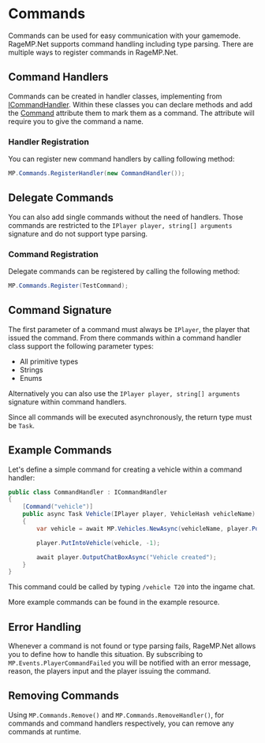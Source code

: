 # **Commands**

Commands can be used for easy communication with your gamemode. RageMP.Net supports command handling including type parsing.
There are multiple ways to register commands in RageMP.Net.

## Command Handlers

Commands can be created in handler classes, implementing from [ICommandHandler](~/api/AlternateLife.RageMP.Net.Interfaces.ICommandHandler.yml).
Within these classes you can declare methods and add the [Command](~/api/AlternateLife.RageMP.Net.Attributes.CommandAttribute.yml) attribute them to mark them as a command. The attribute will require you to give the command a name.

### Handler Registration

You can register new command handlers by calling following method:

```cs
MP.Commands.RegisterHandler(new CommandHandler());  
```

## Delegate Commands

You can also add single commands without the need of handlers.
Those commands are restricted to the `IPlayer player, string[] arguments` signature and do not support type parsing.

### Command Registration

Delegate commands can be registered by calling the following method:

```cs
MP.Commands.Register(TestCommand);
```

## Command Signature

The first parameter of a command must always be `IPlayer`, the player that issued the command. From there commands within a command handler class support the following parameter types:

- All primitive types
- Strings
- Enums

Alternatively you can also use the `IPlayer player, string[] arguments` signature within command handlers.

Since all commands will be executed asynchronously, the return type must be `Task`. 

## Example Commands

Let's define a simple command for creating a vehicle within a command handler:

```cs
public class CommandHandler : ICommandHandler
{
    [Command("vehicle")]
    public async Task Vehicle(IPlayer player, VehicleHash vehicleName)
    {
        var vehicle = await MP.Vehicles.NewAsync(vehicleName, player.Position);

        player.PutIntoVehicle(vehicle, -1);

        await player.OutputChatBoxAsync("Vehicle created");
    }
}
```

This command could be called by typing `/vehicle T20` into the ingame chat.

More example commands can be found in the example resource.

## Error Handling

Whenever a command is not found or type parsing fails, RageMP.Net allows you to define how to handle this situation. By subscribing to `MP.Events.PlayerCommandFailed` you will be notified with an error message, reason, the players input and the player issuing the command.

## Removing Commands

Using `MP.Commands.Remove()` and `MP.Commands.RemoveHandler()`, for commands and command handlers respectively, you can remove any commands at runtime.